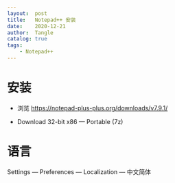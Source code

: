 ```yaml
---
layout:  post
title:   Notepad++ 安装
date:    2020-12-21
author:  Tangle
catalog: true
tags:
    - Notepad++
---
```


# 安装

- 浏览 <https://notepad-plus-plus.org/downloads/v7.9.1/>

- Download 32-bit x86 — Portable (7z)

# 语言

Settings — Preferences — Localization — 中文简体

